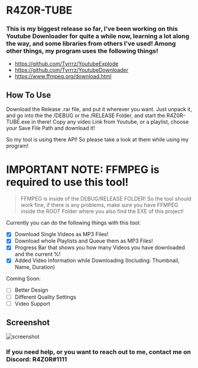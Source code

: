 # R4Z0R-TUBE 

### This is my biggest release so far, I've been working on this Youtube Downloader for quite a while now, learning a lot along the way, and some libraries from others I've used! Among other things, my program uses the following things!

- https://github.com/Tyrrrz/YoutubeExplode
- https://github.com/Tyrrrz/YoutubeDownloader
- https://www.ffmpeg.org/download.html

## How To Use

Download the Release .rar file, and put it wherever you want. Just unpack it, and go into the the /DEBUG or the /RELEASE Folder, and start the
R4Z0R-TUBE.exe in there! Copy any video Link from Youtube, or a playlist, choose your Save File Path and download it! 

So my tool is using there API! So please take a look at them while using my program! 

# IMPORTANT NOTE: FFMPEG is required to use this tool!
>FFMPEG is inside of the DEBUG/RELEASE FOLDER! So the tool should work fine, if there is any problems, make sure you have FFMPEG inside the ROOT Folder where you also find the EXE of this project! 

Currently you can do the following things with this tool:

- [x] Download Single Videos as MP3 Files!
- [x] Download whole Playlists and Queue them as MP3 Files! 
- [x] Progress Bar that shows you how many Videos you have downloaded and the current %!
- [x] Added Video Information while Downloading (Including: Thumbnail, Name, Duration) 

Coming Soon:

- [ ] Better Design
- [ ] Different Quality Settings
- [ ] Video Support

## Screenshot

![screenshot](https://i.ibb.co/HFgyks8/version2.png)

### If you need help, or you want to reach out to me, contact me on Discord: R4Z0R#1111
